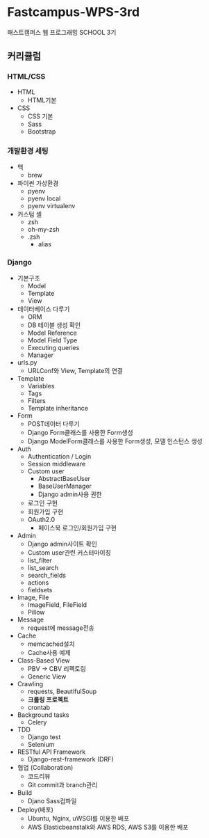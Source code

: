 # Fastcampus-WPS-3rd
패스트캠퍼스 웹 프로그래밍 SCHOOL 3기


## 커리큘럼

### HTML/CSS

- HTML
	- HTML기본
- CSS
	- CSS 기본
	- Sass
	- Bootstrap


### 개발환경 세팅

- 맥
	- brew
- 파이썬 가상환경
	- pyenv
	- pyenv local
	- pyenv virtualenv
- 커스텀 셸
	- zsh
	- oh-my-zsh
	- .zsh
		- alias


### Django

- 기본구조
	- Model
	- Template
	- View
- 데이터베이스 다루기
	- ORM
	- DB 테이블 생성 확인
	- Model Reference
	- Model Field Type
	- Executing queries
	- Manager
- urls.py
	- URLConf와 View, Template의 연결
- Template
	- Variables
	- Tags
	- Filters
	- Template inheritance
- Form
	- POST데이터 다루기
	- Django Form클래스를 사용한 Form생성
	- Django ModelForm클래스를 사용한 Form생성, 모델 인스턴스 생성
- Auth
	- Authentication / Login
	- Session middleware
	- Custom user
		- AbstractBaseUser
		- BaseUserManager
		- Django admin사용 권한
	- 로그인 구현
	- 회원가입 구현
	- OAuth2.0
		- 페이스북 로그인/회원가입 구현
- Admin
	- Django admin사이트 확인
	- Custom user관련 커스터마이징
	- list_filter
	- list_search
	- search_fields
	- actions
	- fieldsets
- Image, File
	- ImageField, FileField
	- Pillow
- Message
	- request에 message전송
- Cache
	- memcached설치
	- Cache사용 예제
- Class-Based View
	- PBV -> CBV 리펙토링
	- Generic View
- Crawling
	- requests, BeautifulSoup
	- **크롤링 프로젝트**
	- crontab
- Background tasks
	- Celery
- TDD
	- Django test
	- Selenium
- RESTful API Framework
	- Django-rest-framework (DRF)
- 협업 (Collaboration)
	- 코드리뷰
	- Git commit과 branch관리
- Build
	- Djano Sass컴파일
- Deploy(배포)
	- Ubuntu, Nginx, uWSGI를 이용한 배포
	- AWS Elasticbeanstalk와 AWS RDS, AWS S3를 이용한 배포